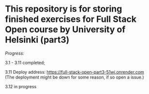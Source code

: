 # This repository is for storing finished exercises for Full Stack Open course by University of Helsinki (part3)

*Progress:*  

3.1 - 3.11 completed;

3.11 Deploy address: <https://full-stack-open-part3-51wj.onrender.com>  
(The deployment might be down for some reason, if so open a issue.)

3.12 in progress
